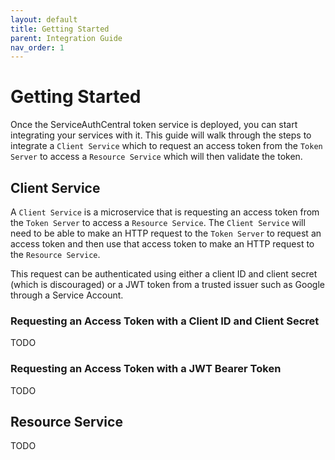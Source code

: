 ```yaml
---
layout: default
title: Getting Started
parent: Integration Guide
nav_order: 1
---
```


# Getting Started

Once the ServiceAuthCentral token service is deployed, you can start integrating your services with it.  This guide will walk through the steps to integrate a `Client Service` which to request an access token from the `Token Server` to access a `Resource Service` which will then validate the token.

## Client Service

A `Client Service` is a microservice that is requesting an access token from the `Token Server` to access a `Resource Service`.  The `Client Service` will need to be able to make an HTTP request to the `Token Server` to request an access token and then use that access token to make an HTTP request to the `Resource Service`.

This request can be authenticated using either a client ID and client secret (which is discouraged) or a JWT token from a trusted issuer such as Google through a Service Account. 

### Requesting an Access Token with a Client ID and Client Secret

TODO

### Requesting an Access Token with a JWT Bearer Token

TODO

## Resource Service

TODO
